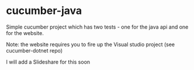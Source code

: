 # cucumber-java

Simple cucumber project which has two tests - one for the java api and one for the website.

Note: the website requires you to fire up the Visual studio project (see cucumber-dotnet repo)

I will add a Slideshare for this soon
